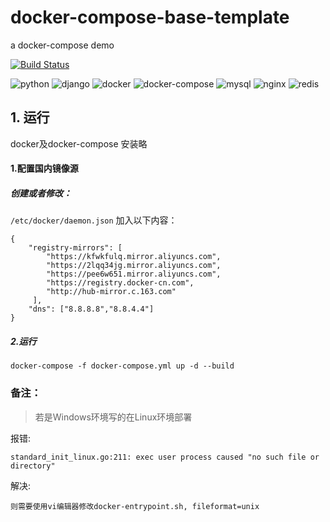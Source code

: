 # docker-compose-base-template
a docker-compose demo

[![Build Status](https://travis-ci.org/mgw2168/docker-compose-base-template.svg?branch=master)](https://travis-ci.org/mgw2168/docker-compose-base-template)

![python](https://img.shields.io/badge/python-3.7.7-green)
![django](https://img.shields.io/badge/django-3.0.5-green)
![docker](https://img.shields.io/badge/docker-19.03.8-yellowgreen)
![docker-compose](https://img.shields.io/badge/docker--compose-1.21.2-orange)
![mysql](https://img.shields.io/badge/mysql-5.7-blue)
![nginx](https://img.shields.io/badge/nginx-1.11.6-yellowgreen)
![redis](https://img.shields.io/badge/redis-5.0-red)

## 1. 运行
docker及docker-compose 安装略

#### 1.配置国内镜像源

##### 创建或者修改：

`/etc/docker/daemon.json` 加入以下内容：
```
{
    "registry-mirrors": [
        "https://kfwkfulq.mirror.aliyuncs.com",
        "https://2lqq34jg.mirror.aliyuncs.com",
        "https://pee6w651.mirror.aliyuncs.com",
        "https://registry.docker-cn.com",
        "http://hub-mirror.c.163.com"
     ],
    "dns": ["8.8.8.8","8.8.4.4"]
}

```
##### 2.运行
```
docker-compose -f docker-compose.yml up -d --build
```

### 备注：

> 若是Windows环境写的在Linux环境部署

报错:
```
standard_init_linux.go:211: exec user process caused "no such file or directory"
```

解决:

`则需要使用vi编辑器修改docker-entrypoint.sh, fileformat=unix`

